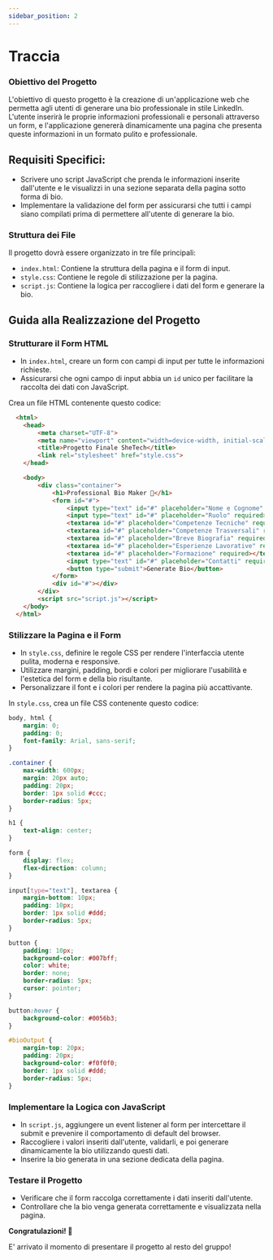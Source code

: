 ```yaml
---
sidebar_position: 2
---
```


# Traccia 

### Obiettivo del Progetto

L'obiettivo di questo progetto è la creazione di un'applicazione web che permetta agli utenti di generare una bio professionale in stile LinkedIn. L'utente inserirà le proprie informazioni professionali e personali attraverso un form, e l'applicazione genererà dinamicamente una pagina che presenta queste informazioni in un formato pulito e professionale.

## Requisiti Specifici:

  -   Scrivere uno script JavaScript che prenda le informazioni inserite dall'utente e le visualizzi in una sezione separata della pagina sotto forma di bio.
  -   Implementare la validazione del form per assicurarsi che tutti i campi siano compilati prima di permettere all'utente di generare la bio.


### Struttura dei File
Il progetto dovrà essere organizzato in tre file principali:

-   `index.html`: Contiene la struttura della pagina e il form di input.
-   `style.css`: Contiene le regole di stilizzazione per la pagina.
-   `script.js`: Contiene la logica per raccogliere i dati del form e generare la bio.

## Guida alla Realizzazione del Progetto

### Strutturare il Form HTML 

-   In `index.html`, creare un form con campi di input per tutte le informazioni richieste.
-   Assicurarsi che ogni campo di input abbia un `id` unico per facilitare la raccolta dei dati con JavaScript.

Crea un file HTML contenente questo codice:
  
```html
  <html>
    <head>
        <meta charset="UTF-8">
        <meta name="viewport" content="width=device-width, initial-scale=1.0">
        <title>Progetto Finale SheTech</title>
        <link rel="stylesheet" href="style.css">
    </head>

    <body>
        <div class="container">
            <h1>Professional Bio Maker 📝</h1>
            <form id="#">
                <input type="text" id="#" placeholder="Nome e Cognome" required>
                <input type="text" id="#" placeholder="Ruolo" required>
                <textarea id="#" placeholder="Competenze Tecniche" required></textarea>
                <textarea id="#" placeholder="Competenze Trasversali" required></textarea>
                <textarea id="#" placeholder="Breve Biografia" required></textarea>
                <textarea id="#" placeholder="Esperienze Lavorative" required></textarea>
                <textarea id="#" placeholder="Formazione" required></textarea>
                <input type="text" id="#" placeholder="Contatti" required>
                <button type="submit">Generate Bio</button>
            </form>
            <div id="#"></div>
        </div>
        <script src="script.js"></script>
    </body>
  </html>
```

### Stilizzare la Pagina e il Form 

-   In `style.css`, definire le regole CSS per rendere l'interfaccia utente pulita, moderna e responsive.
-   Utilizzare margini, padding, bordi e colori per migliorare l'usabilità e l'estetica del form e della bio risultante.
-   Personalizzare il font e i colori per rendere la pagina più accattivante.

In `style.css`, crea un file CSS contenente questo codice:

```css
body, html {
    margin: 0;
    padding: 0;
    font-family: Arial, sans-serif;
}

.container {
    max-width: 600px;
    margin: 20px auto;
    padding: 20px;
    border: 1px solid #ccc;
    border-radius: 5px;
}

h1 {
    text-align: center;
}

form {
    display: flex;
    flex-direction: column;
}

input[type="text"], textarea {
    margin-bottom: 10px;
    padding: 10px;
    border: 1px solid #ddd;
    border-radius: 5px;
}

button {
    padding: 10px;
    background-color: #007bff;
    color: white;
    border: none;
    border-radius: 5px;
    cursor: pointer;
}

button:hover {
    background-color: #0056b3;
}

#bioOutput {
    margin-top: 20px;
    padding: 20px;
    background-color: #f0f0f0;
    border: 1px solid #ddd;
    border-radius: 5px;
}
```

### Implementare la Logica con JavaScript 

-   In `script.js`, aggiungere un event listener al form per intercettare il submit e prevenire il comportamento di default del browser.
-   Raccogliere i valori inseriti dall'utente, validarli, e poi generare dinamicamente la bio utilizzando questi dati.
-   Inserire la bio generata in una sezione dedicata della pagina.


### Testare il Progetto 

-   Verificare che il form raccolga correttamente i dati inseriti dall'utente.
-   Controllare che la bio venga generata correttamente e visualizzata nella pagina.

**Congratulazioni! 🎉**

E' arrivato il momento di presentare il progetto al resto del gruppo! 
